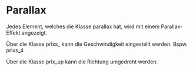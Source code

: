 # Parallax
Jedes Element, welches die Klasse parallax hat, wird mit einem Parallax-Effekt angezeigt.

Über die Klasse prlxs_ kann die Geschwindigkeit eingestellt werden. Bspw. prlxs_4

Über die Klasse prlx_up kann die Richtung umgedreht werden.
